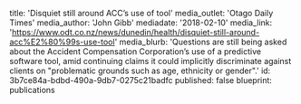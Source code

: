 title: 'Disquiet still around ACC’s use of tool'
media_outlet: 'Otago Daily Times'
media_author: 'John Gibb'
mediadate: '2018-02-10'
media_link: 'https://www.odt.co.nz/news/dunedin/health/disquiet-still-around-acc%E2%80%99s-use-tool'
media_blurb: 'Questions are still being asked about the Accident Compensation Corporation’s use of a predictive software tool, amid continuing claims  it could implicitly discriminate against clients on "problematic grounds such as age, ethnicity or gender".'
id: 3b7ce84a-bdbd-490a-9db7-0275c21badfc
published: false
blueprint: publications
